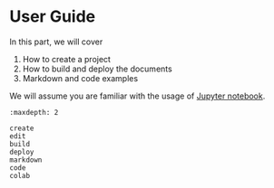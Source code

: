 # User Guide

In this part, we will cover

1. How to create a project
2. How to build and deploy the documents
3. Markdown and code examples


We will assume you are familiar with the usage of
[Jupyter notebook](https://jupyter-notebook.readthedocs.io/en/stable/).

```toc
:maxdepth: 2

create
edit
build
deploy
markdown
code
colab
```
